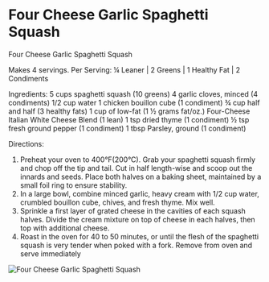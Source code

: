 # Four Cheese Garlic Spaghetti Squash

Four Cheese Garlic Spaghetti Squash

Makes 4 servings. Per Serving: ¼ Leaner | 2 Greens | 1 Healthy Fat | 2 Condiments

Ingredients:
5 cups spaghetti squash (10 greens)
4 garlic cloves, minced (4 condiments)
1/2 cup water
1 chicken bouillon cube (1 condiment)
¾ cup half and half (3 healthy fats)
1 cup of low-fat (1 ½ grams fat/oz.) Four-Cheese Italian White Cheese Blend (1 lean)
1 tsp dried thyme (1 condiment)
½ tsp fresh ground pepper (1 condiment)
1 tbsp Parsley, ground (1 condiment)

Directions:
1. Preheat your oven to 400°F(200°C). Grab your spaghetti squash firmly and chop off the tip and tail. Cut in half length-wise and scoop out the innards and seeds. Place both halves on a baking sheet, maintained by a small foil ring to ensure stability.
2. In a large bowl, combine minced garlic, heavy cream with 1/2 cup water, crumbled bouillon cube, chives, and fresh thyme. Mix well.
3. Sprinkle a first layer of grated cheese in the cavities of each squash halves. Divide the cream mixture on top of cheese in each halves, then top with additional cheese.
4. Roast in the oven for 40 to 50 minutes, or until the flesh of the spaghetti squash is very tender when poked with a fork. Remove from oven and serve immediately

![Four Cheese Garlic Spaghetti Squash](/images/Four%20Cheese%20Garlic%20Spaghetti%20Squash.png)

